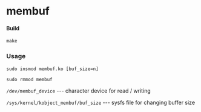 # membuf

#### Build
```
make
```

### Usage

```
sudo insmod membuf.ko [buf_size=n]
```

```
sudo rmmod membuf
```

`/dev/membuf_device` --- character device for read / writing

`/sys/kernel/kobject_membuf/buf_size` --- sysfs file for changing buffer size
